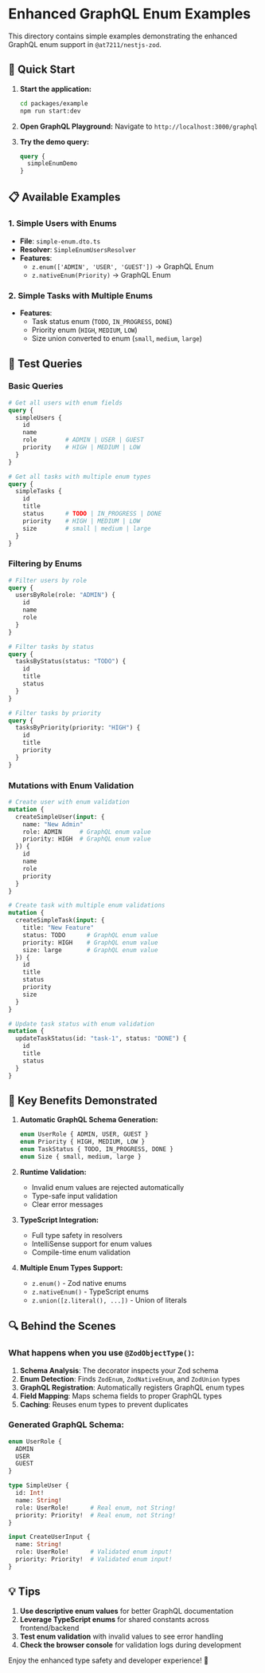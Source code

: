 # Enhanced GraphQL Enum Examples

This directory contains simple examples demonstrating the enhanced GraphQL enum support in `@at7211/nestjs-zod`.

## 🚀 Quick Start

1. **Start the application:**
   ```bash
   cd packages/example
   npm run start:dev
   ```

2. **Open GraphQL Playground:**
   Navigate to `http://localhost:3000/graphql`

3. **Try the demo query:**
   ```graphql
   query {
     simpleEnumDemo
   }
   ```

## 📋 Available Examples

### 1. Simple Users with Enums
- **File**: `simple-enum.dto.ts`
- **Resolver**: `SimpleEnumUsersResolver`
- **Features**: 
  - `z.enum(['ADMIN', 'USER', 'GUEST'])` → GraphQL Enum
  - `z.nativeEnum(Priority)` → GraphQL Enum

### 2. Simple Tasks with Multiple Enums
- **Features**:
  - Task status enum (`TODO`, `IN_PROGRESS`, `DONE`)
  - Priority enum (`HIGH`, `MEDIUM`, `LOW`)
  - Size union converted to enum (`small`, `medium`, `large`)

## 🧪 Test Queries

### Basic Queries
```graphql
# Get all users with enum fields
query {
  simpleUsers {
    id
    name
    role        # ADMIN | USER | GUEST
    priority    # HIGH | MEDIUM | LOW
  }
}

# Get all tasks with multiple enum types
query {
  simpleTasks {
    id
    title
    status      # TODO | IN_PROGRESS | DONE
    priority    # HIGH | MEDIUM | LOW
    size        # small | medium | large
  }
}
```

### Filtering by Enums
```graphql
# Filter users by role
query {
  usersByRole(role: "ADMIN") {
    id
    name
    role
  }
}

# Filter tasks by status
query {
  tasksByStatus(status: "TODO") {
    id
    title
    status
  }
}

# Filter tasks by priority
query {
  tasksByPriority(priority: "HIGH") {
    id
    title
    priority
  }
}
```

### Mutations with Enum Validation
```graphql
# Create user with enum validation
mutation {
  createSimpleUser(input: {
    name: "New Admin"
    role: ADMIN     # GraphQL enum value
    priority: HIGH  # GraphQL enum value
  }) {
    id
    name
    role
    priority
  }
}

# Create task with multiple enum validations
mutation {
  createSimpleTask(input: {
    title: "New Feature"
    status: TODO      # GraphQL enum value
    priority: HIGH    # GraphQL enum value
    size: large       # GraphQL enum value
  }) {
    id
    title
    status
    priority
    size
  }
}

# Update task status with enum validation
mutation {
  updateTaskStatus(id: "task-1", status: "DONE") {
    id
    title
    status
  }
}
```

## 🎯 Key Benefits Demonstrated

1. **Automatic GraphQL Schema Generation:**
   ```graphql
   enum UserRole { ADMIN, USER, GUEST }
   enum Priority { HIGH, MEDIUM, LOW }
   enum TaskStatus { TODO, IN_PROGRESS, DONE }
   enum Size { small, medium, large }
   ```

2. **Runtime Validation:**
   - Invalid enum values are rejected automatically
   - Type-safe input validation
   - Clear error messages

3. **TypeScript Integration:**
   - Full type safety in resolvers
   - IntelliSense support for enum values
   - Compile-time enum validation

4. **Multiple Enum Types Support:**
   - `z.enum()` - Zod native enums
   - `z.nativeEnum()` - TypeScript enums
   - `z.union([z.literal(), ...])` - Union of literals

## 🔍 Behind the Scenes

### What happens when you use `@ZodObjectType()`:

1. **Schema Analysis**: The decorator inspects your Zod schema
2. **Enum Detection**: Finds `ZodEnum`, `ZodNativeEnum`, and `ZodUnion` types
3. **GraphQL Registration**: Automatically registers GraphQL enum types
4. **Field Mapping**: Maps schema fields to proper GraphQL types
5. **Caching**: Reuses enum types to prevent duplicates

### Generated GraphQL Schema:
```graphql
enum UserRole {
  ADMIN
  USER
  GUEST
}

type SimpleUser {
  id: Int!
  name: String!
  role: UserRole!      # Real enum, not String!
  priority: Priority!  # Real enum, not String!
}

input CreateUserInput {
  name: String!
  role: UserRole!      # Validated enum input!
  priority: Priority!  # Validated enum input!
}
```

## 💡 Tips

1. **Use descriptive enum values** for better GraphQL documentation
2. **Leverage TypeScript enums** for shared constants across frontend/backend
3. **Test enum validation** with invalid values to see error handling
4. **Check the browser console** for validation logs during development

Enjoy the enhanced type safety and developer experience! 🎉